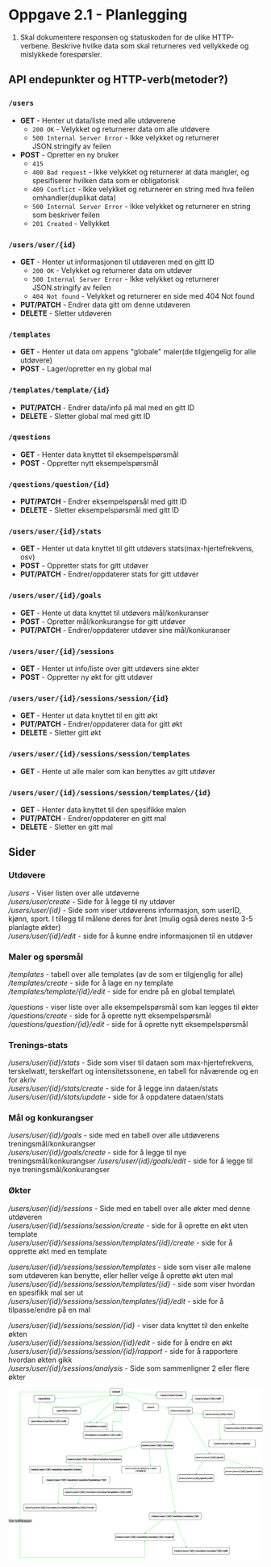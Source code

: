 # Oppgave 2.1 - Planlegging
1. Skal dokumentere responsen og statuskoden for de ulike HTTP-verbene. Beskrive hvilke data som skal returneres ved vellykkede og mislykkede forespørsler.
## API endepunkter og HTTP-verb(metoder?)
### `/users`
- **GET** - Henter ut data/liste med alle utdøverene
    - `200 OK` - Velykket og returnerer data om alle utdøvere
    - `500 Internal Server Error` - Ikke velykket og returnerer JSON.stringify av feilen
- **POST** - Opretter en ny bruker
    - `415`
    - `400 Bad request` - Ikke velykket og returnerer at data mangler, og spesifiserer hvilken data som er obligatorisk
    - `409 Conflict` - Ikke velykket og returnerer en string med hva feilen omhandler(duplikat data)
    - `500 Internal Server Error` - Ikke velykket og returnerer en string som beskriver feilen
    - `201 Created` - Vellykket

### `/users/user/{id}`
- **GET** - Henter ut informasjonen til utdøveren med en gitt ID
    - `200 OK` - Velykket og returnerer data om utdøver
    - `500 Internal Server Error` - Ikke velykket og returnerer JSON.stringify av feilen
    - `404 Not found` - Velykket og returnerer en side med 404 Not found
- **PUT/PATCH** - Endrer data gitt om denne utdøveren
- **DELETE** - Sletter utdøveren

### `/templates`
- **GET** - Henter ut data om appens "globale" maler(de tilgjengelig for alle utdøvere)
- **POST** - Lager/opretter en ny global mal

### `/templates/template/{id}`
- **PUT/PATCH** - Endrer data/info på mal med en gitt ID
- **DELETE** - Sletter global mal med gitt ID

### `/questions`
- **GET** - Henter data knyttet til eksempelspørsmål
- **POST** - Oppretter nytt eksempelspørsmål

### `/questions/question/{id}`
- **PUT/PATCH** - Endrer eksempelspørsål med gitt ID
- **DELETE** - Sletter eksempelspørsmål med gitt ID

### `/users/user/{id}/stats`
- **GET** - Henter ut data knyttet til gitt utdøvers stats(max-hjertefrekvens, osv)
- **POST** - Oppretter stats for gitt utdøver
- **PUT/PATCH** - Endrer/oppdaterer stats for gitt utdøver

### `/users/user/{id}/goals`
- **GET** - Hente ut data knyttet til utdøvers mål/konkuranser
- **POST** - Opretter mål/konkurangse for gitt utdøver
- **PUT/PATCH** - Endrer/oppdaterer utdøver sine mål/konkuranser

### `/users/user/{id}/sessions`
- **GET** - Henter ut info/liste over gitt utdøvers sine økter
- **POST** - Oppretter ny økt for gitt utdøver

### `/users/user/{id}/sessions/session/{id}`
- **GET** - Henter ut data knyttet til en gitt økt
- **PUT/PATCH** - Endrer/oppdaterer data for gitt økt
- **DELETE** - Sletter gitt økt

### `/users/user/{id}/sessions/session/templates`
- **GET** - Hente ut alle maler som kan benyttes av gitt utdøver

### `/users/user/{id}/sessions/session/templates/{id}`
- **GET** - Henter data knyttet til den spesifikke malen
- **PUT/PATCH** - Endrer/oppdaterer en gitt mal
- **DELETE** - Sletter en gitt mal

## Sider
### Utdøvere
*/users* - Viser listen over alle utdøverne\
*/users/user/create* - Side for å legge til ny utdøver\
*/users/user/{id}* - Side som viser utdøverens informasjon, som userID, kjønn, sport. I tillegg til målene deres for året (mulig også deres neste 3-5 planlagte økter)\
*/users/user/{id}/edit* - side for å kunne endre informasjonen til en utdøver

### Maler og spørsmål
*/templates* - tabell over alle templates (av de som er tilgjenglig for alle)\
*/templates/create* - side for å lage en ny template\
*/templates/template/{id}/edit* - side for endre på en global template\

*/questions* - viser liste over alle eksempelspørsmål som kan legges til økter\
*/questions/create* - side for å oprette nytt eksempelspørsmål
*/questions/question/{id}/edit* - side for å oprette nytt eksempelspørsmål

### Trenings-stats
*/users/user/{id}/stats* - Side som viser til dataen som max-hjertefrekvens, terskelwatt, terskelfart og intensitetssonene, en tabell for nåværende og en for akriv\
*/users/user/{id}/stats/create* - side for å legge inn dataen/stats\
*/users/user/{id}/stats/update* - side for å oppdatere dataen/stats

### Mål og konkurangser
*/users/user/{id}/goals* - side med en tabell over alle utdøverens treningsmål/konkurangser\
*/users/user/{id}/goals/create* - side for å legge til nye treningsmål/konkurangser
*/users/user/{id}/goals/edit* - side for å legge til nye treningsmål/konkurangser

### Økter
*/users/user/{id}/sessions* - Side med en tabell over alle økter med denne utdøveren\
*/users/user/{id}/sessions/session/create* - side for å oprette en økt uten template\
*/users/user/{id}/sessions/session/templates/{id}/create* - side for å opprette økt med en template

*/users/user/{id}/sessions/session/templates* - side som viser alle malene som utdøveren kan benytte, eller heller velge å oprette økt uten mal\
*/users/user/{id}/sessions/session/templates/{id}* - side som viser hvordan en spesifikk mal ser ut\
*/users/user/{id}/sessions/session/templates/{id}/edit* - side for å tilpasse/endre på en mal

*/users/user/{id}/sessions/session/{id}* - viser data knyttet til den enkelte økten\
*/users/user/{id}/sessions/session/{id}/edit* - side for å endre en økt\
*/users/user/{id}/sessions/session/{id}/rapport* - side for å rapportere hvordan økten gikk\
*/users/user/{id}/sessions/analysis* - Side som sammenligner 2 eller flere økter


![Et noe rotete diagramm over hvor ting skal linkes til hverandre i oppgave](./oppg_2-1.drawio.png)

